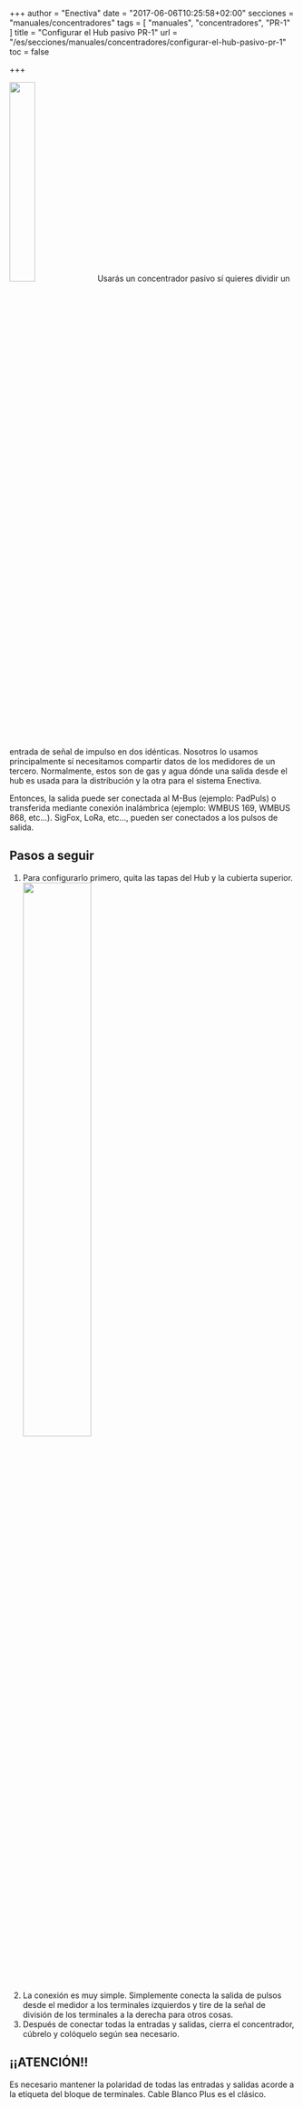 +++
author = "Enectiva"
date = "2017-06-06T10:25:58+02:00"
secciones = "manuales/concentradores"
tags = [
    "manuales",
    "concentradores",
    "PR-1"
]
title = "Configurar el Hub pasivo PR-1"
url = "/es/secciones/manuales/concentradores/configurar-el-hub-pasivo-pr-1"
toc = false

+++

<img class="right" src="/images/hub-pasivo-pr-1_es.jpg" style="width:30%"></img>
Usarás un concentrador pasivo sí quieres dividir un entrada de señal de impulso en dos idénticas. Nosotros lo usamos principalmente sí necesitamos compartir datos de los medidores de un tercero. Normalmente, estos son de gas y agua dónde una salida desde el hub es usada para la distribución y la otra para el sistema Enectiva.

Entonces, la salida puede ser conectada al M-Bus (ejemplo: PadPuls) o transferida mediante conexión inalámbrica (ejemplo: WMBUS 169, WMBUS 868, etc...). SigFox, LoRa, etc..., pueden ser conectados a los pulsos de salida.

## Pasos a seguir

1. Para configurarlo primero, quita las tapas del Hub y la cubierta superior.
<img class="center" src="/images/hub-pasivo-pr-1-without-cases.jpg" style="width:50%"></img>
2. La conexión es muy simple. Simplemente conecta la salida de pulsos desde el medidor a los terminales izquierdos y tire de la señal de división de los terminales a la derecha para otros cosas.
3. Después de conectar todas la entradas y salidas, cierra el concentrador, cúbrelo y colóquelo según sea necesario.


## ¡¡ATENCIÓN!!
Es necesario mantener la polaridad de todas las entradas y salidas acorde a la etiqueta del bloque de terminales. Cable Blanco Plus es el clásico.
